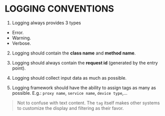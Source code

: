 # LOGGING CONVENTIONS

1. Logging always provides 3 types
- Error.
- Warning.
- Verbose.

2. Logging should contain the **class name** and **method name**.

3. Logging should always contain the **request id** (generated by the entry point).

4. Logging should collect input data as much as possible.

5. Logging framework should have the ability to assign tags as many as possible. E.g.: `proxy name`, `service name`, `device type`,...
> Not to confuse with text content. The `tag` itself makes other systems to customize the display and filtering as their favor.